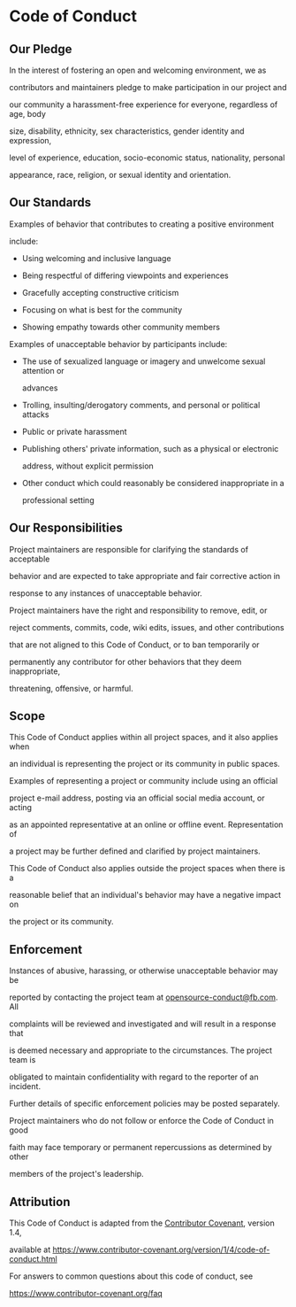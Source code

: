 # Code of Conduct




## Our Pledge




In the interest of fostering an open and welcoming environment, we as

contributors and maintainers pledge to make participation in our project and

our community a harassment-free experience for everyone, regardless of age, body

size, disability, ethnicity, sex characteristics, gender identity and expression,

level of experience, education, socio-economic status, nationality, personal

appearance, race, religion, or sexual identity and orientation.




## Our Standards




Examples of behavior that contributes to creating a positive environment

include:




* Using welcoming and inclusive language

* Being respectful of differing viewpoints and experiences

* Gracefully accepting constructive criticism

* Focusing on what is best for the community

* Showing empathy towards other community members




Examples of unacceptable behavior by participants include:




* The use of sexualized language or imagery and unwelcome sexual attention or

  advances

* Trolling, insulting/derogatory comments, and personal or political attacks

* Public or private harassment

* Publishing others' private information, such as a physical or electronic

  address, without explicit permission

* Other conduct which could reasonably be considered inappropriate in a

  professional setting




## Our Responsibilities




Project maintainers are responsible for clarifying the standards of acceptable

behavior and are expected to take appropriate and fair corrective action in

response to any instances of unacceptable behavior.




Project maintainers have the right and responsibility to remove, edit, or

reject comments, commits, code, wiki edits, issues, and other contributions

that are not aligned to this Code of Conduct, or to ban temporarily or

permanently any contributor for other behaviors that they deem inappropriate,

threatening, offensive, or harmful.




## Scope




This Code of Conduct applies within all project spaces, and it also applies when

an individual is representing the project or its community in public spaces.

Examples of representing a project or community include using an official

project e-mail address, posting via an official social media account, or acting

as an appointed representative at an online or offline event. Representation of

a project may be further defined and clarified by project maintainers.




This Code of Conduct also applies outside the project spaces when there is a

reasonable belief that an individual's behavior may have a negative impact on

the project or its community.




## Enforcement




Instances of abusive, harassing, or otherwise unacceptable behavior may be

reported by contacting the project team at <opensource-conduct@fb.com>. All

complaints will be reviewed and investigated and will result in a response that

is deemed necessary and appropriate to the circumstances. The project team is

obligated to maintain confidentiality with regard to the reporter of an incident.

Further details of specific enforcement policies may be posted separately.




Project maintainers who do not follow or enforce the Code of Conduct in good

faith may face temporary or permanent repercussions as determined by other

members of the project's leadership.




## Attribution




This Code of Conduct is adapted from the [Contributor Covenant][homepage], version 1.4,

available at https://www.contributor-covenant.org/version/1/4/code-of-conduct.html




[homepage]: https://www.contributor-covenant.org




For answers to common questions about this code of conduct, see

https://www.contributor-covenant.org/faq